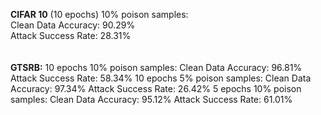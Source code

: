 <b>CIFAR 10</b> (10 epochs) 10% poison samples:<br/>
Clean Data Accuracy: 90.29%<br/>
Attack Success Rate: 28.31%<br/>
<br/><br/>
<b>GTSRB:</b>
10 epochs 10% poison samples:
Clean Data Accuracy: 96.81%
Attack Success Rate: 58.34%
10 epochs 5% poison samples:
Clean Data Accuracy: 97.34%
Attack Success Rate: 26.42%
5 epochs 10% poison samples:
Clean Data Accuracy: 95.12%
Attack Success Rate: 61.01%
